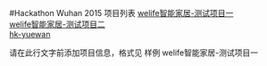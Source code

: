 ﻿#Hackathon Wuhan 2015 项目列表
[welife智能家居-测试项目一](https://github.com/binhe22/HackWuhan2015)  
[welife智能家居-测试项目二](https://github.com/binhe22/HackWuhan2015)  
[hk-yuewan](https://github.com/z512862913/hk-yuewan/)

请在此行文字前添加项目信息，格式见 样例 welife智能家居-测试项目一 
